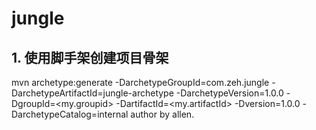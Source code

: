 # jungle

## 1. 使用脚手架创建项目骨架
mvn archetype:generate -DarchetypeGroupId=com.zeh.jungle -DarchetypeArtifactId=jungle-archetype -DarchetypeVersion=1.0.0 -DgroupId=<my.groupid> -DartifactId=<my.artifactId> -Dversion=1.0.0 -DarchetypeCatalog=internal
author by allen.